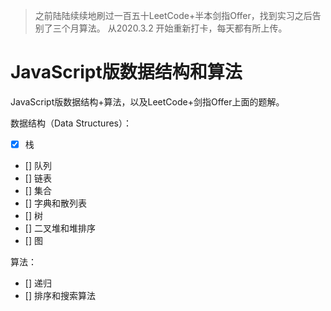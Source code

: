 > 之前陆陆续续地刷过一百五十LeetCode+半本剑指Offer，找到实习之后告别了三个月算法。
> 从2020.3.2 开始重新打卡，每天都有所上传。
# JavaScript版数据结构和算法
JavaScript版数据结构+算法，以及LeetCode+剑指Offer上面的题解。

数据结构（Data Structures）：
- [x] 栈
- [] 队列
- [] 链表
- [] 集合
- [] 字典和散列表
- [] 树
- [] 二叉堆和堆排序
- [] 图

算法：
- [] 递归
- [] 排序和搜索算法
